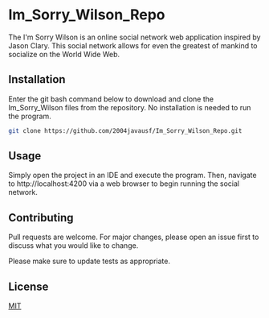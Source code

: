 # Im_Sorry_Wilson_Repo
The I'm Sorry Wilson is an online social network web application inspired by Jason Clary. This social network allows for
even the greatest of mankind to socialize on the World Wide Web.

## Installation

Enter the git bash command below to download and clone the Im_Sorry_Wilson files from the repository.
No installation is needed to run the program.

```bash
git clone https://github.com/2004javausf/Im_Sorry_Wilson_Repo.git
```

## Usage

Simply open the project in an IDE and execute the program. 
Then, navigate to http://localhost:4200 via a web browser to begin running the social network.

## Contributing
Pull requests are welcome. For major changes, please open an issue first to discuss what you would like to change.

Please make sure to update tests as appropriate.

## License
[MIT](https://choosealicense.com/licenses/mit/)
